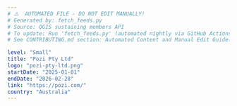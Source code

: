 ```yaml
---
# ⚠️  AUTOMATED FILE - DO NOT EDIT MANUALLY!
# Generated by: fetch_feeds.py
# Source: QGIS sustaining members API
# To update: Run 'fetch_feeds.py' (automated nightly via GitHub Actions)
# See CONTRIBUTING.md section: Automated Content and Manual Edit Guidelines

level: "Small"
title: "Pozi Pty Ltd"
logo: "pozi-pty-ltd.png"
startDate: "2025-01-01"
endDate: "2026-02-28"
link: "https://pozi.com/"
country: "Australia"
---
```

